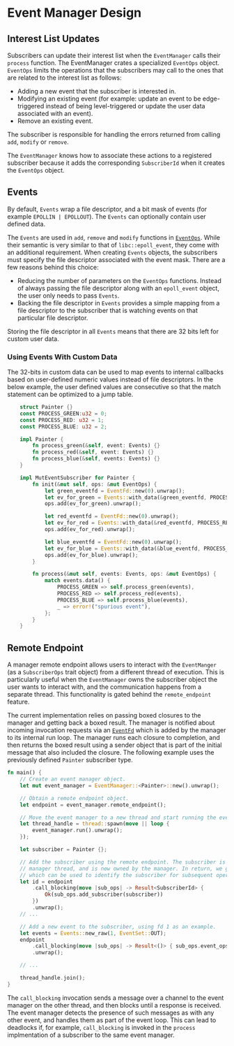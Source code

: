 # Event Manager Design

## Interest List Updates

Subscribers can update their interest list when the `EventManager` calls
their `process` function. The EventManager crates a specialized `EventOps`
object. `EventOps` limits the operations that the subscribers may call to the
ones that are related to the interest list as follows:
- Adding a new event that the subscriber is interested in.
- Modifying an existing event (for example: update an event to be
  edge-triggered instead of being level-triggered or update the user data
  associated with an event).
- Remove an existing event.

The subscriber is responsible for handling the errors returned from calling
`add`, `modify` or `remove`.

The `EventManager` knows how to associate these actions to a registered
subscriber because it adds the corresponding `SubscriberId` when it creates the
`EventOps` object.

## Events

By default, `Events` wrap a file descriptor, and a bit mask of events
(for example `EPOLLIN | EPOLLOUT`). The `Events` can optionally contain user
defined data.

The `Events` are used in `add`, `remove` and `modify` functions
in [`EventOps`](../src/events.rs). While their semantic is very similar to that
of `libc::epoll_event`, they come with an additional requirement. When
creating `Events` objects, the subscribers must specify the file descriptor
associated with the event mask. There are a few reasons behind this choice:
- Reducing the number of parameters on the `EventOps` functions. Instead of
  always passing the file descriptor along with an `epoll_event` object, the
  user only needs to pass `Events`.
- Backing the file descriptor in `Events` provides a simple mapping from a file
  descriptor to the subscriber that is watching events on that particular file
  descriptor.

Storing the file descriptor in all `Events` means that there are 32 bits left
for custom user data.

### Using Events With Custom Data

The 32-bits in custom data can be used to map events to internal callbacks
based on user-defined numeric values instead of file descriptors. In the
below example, the user defined values are consecutive so that the match
statement can be optimized to a jump table.

```rust
    struct Painter {}
    const PROCESS_GREEN:u32 = 0;
    const PROCESS_RED: u32 = 1;
    const PROCESS_BLUE: u32 = 2;

    impl Painter {
        fn process_green(&self, event: Events) {}
        fn process_red(&self, event: Events) {}
        fn process_blue(&self, events: Events) {}
    }

    impl MutEventSubscriber for Painter {
        fn init(&mut self, ops: &mut EventOps) {
            let green_eventfd = EventFd::new(0).unwrap();
            let ev_for_green = Events::with_data(&green_eventfd, PROCESS_GREEN, EventSet::IN);
            ops.add(ev_for_green).unwrap();

            let red_eventfd = EventFd::new(0).unwrap();
            let ev_for_red = Events::with_data(&red_eventfd, PROCESS_RED, EventSet::IN);
            ops.add(ev_for_red).unwrap();

            let blue_eventfd = EventFd::new(0).unwrap();
            let ev_for_blue = Events::with_data(&blue_eventfd, PROCESS_BLUE, EventSet::IN);
            ops.add(ev_for_blue).unwrap();
        }

        fn process(&mut self, events: Events, ops: &mut EventOps) {
            match events.data() {
                PROCESS_GREEN => self.process_green(events),
                PROCESS_RED => self.process_red(events),
                PROCESS_BLUE => self.process_blue(events),
                _ => error!("spurious event"),
            };
        }
    }
```

## Remote Endpoint

A manager remote endpoint allows users to interact with the `EventManger`
(as a `SubscriberOps` trait object) from a different thread of execution.
This is particularly useful when the `EventManager` owns the subscriber object
the user wants to interact with, and the communication happens from a separate
thread. This functionality is gated behind the `remote_endpoint` feature.

The current implementation relies on passing boxed closures to the manager and
getting back a boxed result. The manager is notified about incoming invocation
requests via an [`EventFd`](https://docs.rs/vmm-sys-util/latest/vmm_sys_util/eventfd/struct.EventFd.html)
which is added by the manager to its internal run loop. The manager runs each
closure to completion, and then returns the boxed result using a sender object
that is part of the initial message that also included the closure. The
following example uses the previously defined `Painter` subscriber type.

```rust
fn main() {
    // Create an event manager object.
    let mut event_manager = EventManager::<Painter>::new().unwrap();

    // Obtain a remote endpoint object.
    let endpoint = event_manager.remote_endpoint();

    // Move the event manager to a new thread and start running the event loop there.
    let thread_handle = thread::spawn(move || loop {
        event_manager.run().unwrap();            
    });

    let subscriber = Painter {};

    // Add the subscriber using the remote endpoint. The subscriber is moved to the event
    // manager thread, and is now owned by the manager. In return, we get the subscriber id,
    // which can be used to identify the subscriber for subsequent operations.
    let id = endpoint
        .call_blocking(move |sub_ops| -> Result<SubscriberId> {
            Ok(sub_ops.add_subscriber(subscriber))
        })
        .unwrap();
    // ...

    // Add a new event to the subscriber, using fd 1 as an example.
    let events = Events::new_raw(1, EventSet::OUT);
    endpoint
        .call_blocking(move |sub_ops| -> Result<()> { sub_ops.event_ops(id)?.add(events) })
        .unwrap();

    // ...

    thread_handle.join();
}
```

The `call_blocking` invocation sends a message over a channel to the event manager on the
other thread, and then blocks until a response is received. The event manager detects the
presence of such messages as with any other event, and handles them as part of the event
loop. This can lead to deadlocks if, for example, `call_blocking` is invoked in the `process`
implmentation of a subscriber to the same event manager.